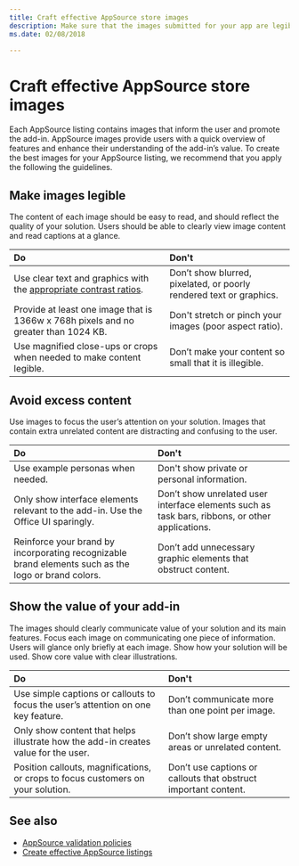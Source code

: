 ```yaml
---
title: Craft effective AppSource store images
description: Make sure that the images submitted for your app are legible, focused, and demonstrate value. 
ms.date: 02/08/2018

---
```


# Craft effective AppSource store images

Each AppSource listing contains images that inform the user and promote the add-in. AppSource images provide users with a quick overview of features and enhance their understanding of the add-in’s value. To create the best images for your AppSource listing, we recommend that you apply the following the guidelines.

## Make images legible

The content of each image should be easy to read, and should reflect the quality of your solution. Users should be able to clearly view image content and read captions at a glance.

|**Do**|**Don't**|
|:----|:----|
|Use clear text and graphics with the [appropriate contrast ratios](https://docs.microsoft.com/en-us/windows/uwp/design/accessibility/accessible-text-requirements#contrast-ratios).| Don’t show blurred, pixelated, or poorly rendered text or graphics.
|Provide at least one image that is 1366w x 768h pixels and no greater than 1024 KB.  | Don't stretch or pinch your images (poor aspect ratio).
|Use magnified close-ups or crops when needed to make content legible.|Don’t make your content so small that it is illegible.|

## Avoid excess content
Use images to focus the user’s attention on your solution. Images that contain extra unrelated content are distracting and confusing to the user. 

|**Do**|**Don't**|
|:----|:----|
|Use example personas when needed.|Don't show private or personal information.|
|Only show interface elements relevant to the add-in. Use the Office UI sparingly. |Don’t show unrelated user interface elements such as task bars, ribbons, or other applications.|
|Reinforce your brand by incorporating recognizable brand elements such as the logo or brand colors. | Don’t add unnecessary graphic elements that obstruct content. |

## Show the value of your add-in
The images should clearly communicate value of your solution and its main features. Focus each image on communicating one piece of information. Users will glance only briefly at each image. Show how your solution will be used. Show core value with clear illustrations.

|**Do**|**Don't**|
|:----|:----|
|Use simple captions or callouts to focus the user’s attention on one key feature.|Don’t communicate more than one point per image.|
|Only show content that helps illustrate how the add-in creates value for the user.| Don’t show large empty areas or unrelated content.|
|Position callouts, magnifications, or crops to focus customers on your solution.| Don’t use captions or callouts that obstruct important content.|

## See also
* [AppSource validation policies](https://docs.microsoft.com/en-us/office/dev/store/validation-policies)
* [Create effective AppSource listings](https://docs.microsoft.com/en-us/office/dev/store/create-effective-office-store-listings)
